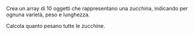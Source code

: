 Crea un array di 10 oggetti che rappresentano una zucchina, indicando per ognuna varietà, peso e lunghezza.

Calcola quanto pesano tutte le zucchine.